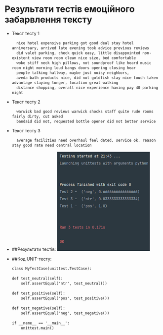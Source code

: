 # Результати тестів емоційного забарвлення тексту

+ Текст тесту 1
  
        nice hotel expensive parking got good deal stay hotel anniversary, arrived late evening took advice previous reviews 
        did valet parking, check quick easy, little disappointed non-existent view room room clean nice size, bed comfortable 
        woke stiff neck high pillows, not soundproof like heard music room night morning loud bangs doors opening closing hear 
        people talking hallway, maybe just noisy neighbors, 
        aveda bath products nice, did not goldfish stay nice touch taken advantage staying longer, location great walking 
        distance shopping, overall nice experience having pay 40 parking night

+ Текст тесту 2
  
        warwick bad good reviews warwick shocks staff quite rude rooms fairly dirty, cut asked 
        bandaid did not, requested bottle opener did not better service 

+ Текст тесту 3
    
        average facilities need overhaul feel dated, service ok. reason stay good rate need central location    


+ ##Результати тестів:
![example](../docs/test_run.png)


+ ##Код UNIT-тесту:
  
      class MyTestCase(unittest.TestCase):
  
      def test_neutral(self):
          self.assertEqual('ntr', test_neutral())
  
      def test_positive(self):
          self.assertEqual('pos', test_positive())
  
      def test_negative(self):
          self.assertEqual('neg', test_negative())

      if __name__ == '__main__':
          unittest.main()